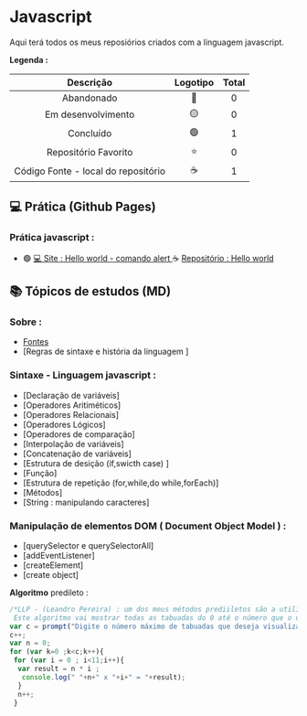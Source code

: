 # Javascript 
<p> Aqui terá todos os meus reposiórios criados com a linguagem javascript. </p>
 


<strong> Legenda :</strong>

|Descrição | Logotipo   | Total |
|:--: |:--:|:--:|
| Abandonado | 🔴 | 0 |
| Em desenvolvimento    |  🟡  | 0 |
| Concluído    |  🟢  | 1 |
| Repositório Favorito | ⭐ | 0  |
| Código Fonte - local do repositório | ☕ | 1 | 

## 💻 Prática (Github Pages) 
### Prática javascript :  
* 🟢 [ 💻 Site : Hello world - comando alert  ](https://leandropereira2603.github.io/Hello-World-Javascript/)  ☕ [Repositório : Hello world ](https://github.com/LeandroPereira2603/Hello-World-Javascript)



## 📚 Tópicos de estudos (MD) 


### Sobre :

* [Fontes](https://github.com/LeandroPereira2603/Javascript/blob/main/explica%C3%A7%C3%B4es/fontes.md)
* [Regras de sintaxe e história da linguagem ]

### Sintaxe - Linguagem javascript :

* [Declaração de variáveis]
* [Operadores Aritiméticos]
* [Operadores Relacionais]
* [Operadores Lógicos]
* [Operadores de comparação]
* [Interpolação de variáveis]
* [Concatenação de variáveis]
* [Estrutura de desição (if,swicth case) ]
* [Função]
* [Estrutura de repetição (for,while,do while,forEach)]
* [Métodos]
* [String : manipulando caracteres]


### Manipulação de elementos DOM ( Document Object Model ) :


* [querySelector e querySelectorAll]
* [addEventListener]
* [createElement]
* [create object]

**Algoritmo** predileto :

```javascript
/*LLP - (Leandro Pereira) : um dos meus métodos prediiletos são a utilização do for , exemplo :
 Este algoritmo vai mostrar todas as tabuadas do 0 até o número que o usuario digitar */
var c = prompt("Digite o número máximo de tabuadas que deseja visualizar "); 
c++;
var n = 0;
for (var k=0 ;k<c;k++){ 
 for (var i = 0 ; i<11;i++){
  var result = n * i ;
   console.log(" "+n+" x "+i+" = "+result);
  }
  n++;
 }
```
       
    
  

<!-- colocar imagem e link 
 [![Binder](https://mybinder.org/badge_logo.svg)](https://mybinder.org/v2/gh/storopoli/ciencia-de-dados/main?filepath=notebooks%2FAula_Especial_Python.ipynb)
-->
